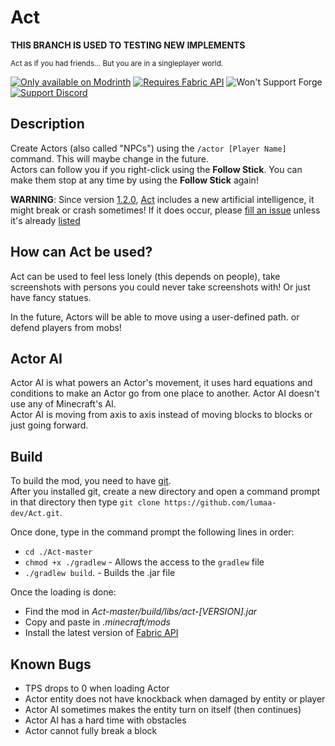 # Act

**THIS BRANCH IS USED TO TESTING NEW IMPLEMENTS**

<sup>Act as if you had friends... But you are in a singleplayer world.</sup>

<!-- image later -->

[![Only available on Modrinth](https://cdn.jsdelivr.net/npm/@intergrav/devins-badges@3/assets/cozy/available/modrinth_64h.png)](https://modrinth.com/mod/acts)
[![Requires Fabric API](https://cdn.jsdelivr.net/npm/@intergrav/devins-badges@3/assets/cozy/requires/fabric-api_64h.png)](https://modrinth.com/mod/fabric-api)
![Won't Support Forge](https://cdn.jsdelivr.net/npm/@intergrav/devins-badges@3/assets/cozy/unsupported/forge_64h.png)  
[![Support Discord](https://cdn.jsdelivr.net/npm/@intergrav/devins-badges@3/assets/compact/social/discord-singular_46h.png)](https://discord.gg/Rqpn3C7yR5)


## Description
Create Actors (also called "NPCs") using the `/actor [Player Name]` command. This will maybe change in the future.\
Actors can follow you if you right-click using the **Follow Stick**. You can make them stop at any time by using the **Follow Stick** again!

**WARNING**: Since version [1.2.0](https://modrinth.com/mod/acts/version/1.2.0), [Act](https://modrinth.com/mod/acts) includes a new artificial intelligence, it might break or crash sometimes! If it does occur, please [fill an issue](https://github.com/lumaa-dev/Act/issues/new) unless it's already [listed](#known-bugs)

## How can Act be used?
Act can be used to feel less lonely (this depends on people), take screenshots with persons you could never take screenshots with! Or just have fancy statues.

In the future, Actors will be able to move using a user-defined path. or defend players from mobs!

## Actor AI
Actor AI is what powers an Actor's movement, it uses hard equations and conditions to make an Actor go from one place to another. Actor AI doesn't use any of Minecraft's AI.\
Actor AI is moving from axis to axis instead of moving blocks to blocks or just going forward.

## Build
To build the mod, you need to have [git](https://git-scm.com/downloads).\
After you installed git, create a new directory and open a command prompt in that directory then type `git clone https://github.com/lumaa-dev/Act.git`.  

Once done, type in the command prompt the following lines in order:
- `cd ./Act-master`
- `chmod +x ./gradlew` - Allows the access to the `gradlew` file
- `./gradlew build`. - Builds the .jar file

Once the loading is done:
- Find the mod in *Act-master/build/libs/act-[VERSION].jar*
- Copy and paste in *.minecraft/mods*
- Install the latest version of [Fabric API](https://modrinth.com/mod/fabric-api)

## Known Bugs
- TPS drops to 0 when loading Actor
- Actor entity does not have knockback when damaged by entity or player
- Actor AI sometimes makes the entity turn on itself (then continues)
- Actor AI has a hard time with obstacles
- Actor cannot fully break a block

